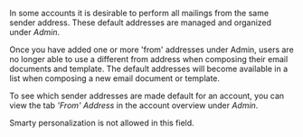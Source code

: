 In some accounts it is desirable to perform all mailings from the same
sender address. These default addresses are managed and organized
under *Admin*.

Once you have added one or more 'from' addresses under Admin, users are
no longer able to use a different from address when composing their
email documents and template. The default addresses will become
available in a list when composing a new email document or template.

To see which sender addresses are made default for an account, you can
view the tab *'From' Address* in the account overview under *Admin*.

Smarty personalization is not allowed in this field.
